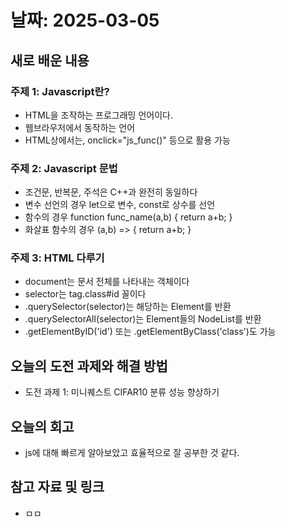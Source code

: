 # 날짜: 2025-03-05

## 새로 배운 내용
### 주제 1: Javascript란?
- HTML을 조작하는 프로그래밍 언어이다.
- 웹브라우저에서 동작하는 언어
- HTML상에서는, onclick="js_func()" 등으로 활용 가능

### 주제 2: Javascript 문법
- 조건문, 반복문, 주석은 C++과 완전히 동일하다
- 변수 선언의 경우 let으로 변수, const로 상수를 선언
- 함수의 경우 function func_name(a,b) { return a+b; }
- 화살표 함수의 경우 (a,b) => { return a+b; }

### 주제 3: HTML 다루기
- document는 문서 전체를 나타내는 객체이다
- selector는 tag.class#id 꼴이다
- .querySelector(selector)는 해당하는 Element를 반환
- .querySelectorAll(selector)는 Element들의 NodeList를 반환
- .getElementByID('id') 또는 .getElementByClass('class')도 가능


## 오늘의 도전 과제와 해결 방법
- 도전 과제 1: 미니퀘스트 CIFAR10 분류 성능 향상하기

## 오늘의 회고
- js에 대해 빠르게 알아보았고 효율적으로 잘 공부한 것 같다.

## 참고 자료 및 링크
- ㅁㅁ
